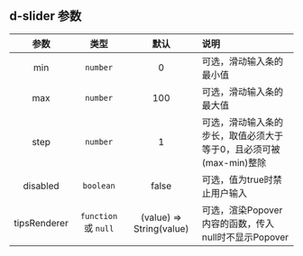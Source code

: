 ## d-slider 参数
| 参数        | 类型          | 默认        |   说明                 |
| :---------: | :----------: | :---------: | :----------------------------------------------------------------------|
| min         | `number`       | 0        |可选，滑动输入条的最小值|
| max         | `number`       | 100      |可选，滑动输入条的最大值|
| step        | `number`       | 1        |可选，滑动输入条的步长，取值必须大于等于0，且必须可被(max-min)整除|
| disabled    | `boolean`      | false    |可选，值为true时禁止用户输入|
| tipsRenderer| `function` 或 `null` | (value) => String(value) |可选，渲染Popover内容的函数，传入null时不显示Popover|

